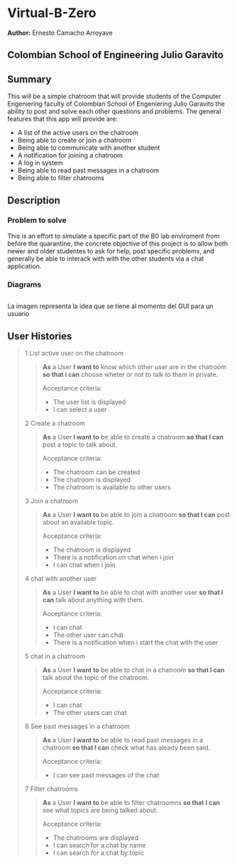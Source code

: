 # **Virtual-B-Zero**
**Author:** Ernesto Camacho Arroyave

## **Colombian School of Engineering Julio Garavito**
## **Summary**
This will be a simple chatroom that will provide students of the Computer Engeniering faculty of Colombian School of Engeniering Julio Garavito the ability to post and solve each other questions and problems. The general features that this app will provide are:
- A list of the active users on the chatroom
- Being able to create or join a chatroom
- Being able to communicate with another student
- A notification for joining a chatroom
- A log in system
- Being able to read past messages in a chatroom
- Being able to filter chatrooms

## **Description**
### **Problem to solve**
This is an effort to simulate a specific part of the B0 lab enviroment from before the quarantine, the concrete objective of this project is to allow both newer and older studentes to ask for help, post specific problems, and generally be able to interack with with the other students via a chat application.
### **Diagrams**
![]()

La imagen representa la idea que se tiene al momento del GUI para un usuario 
## **User Histories**
> 1 List active user on the chatroom
>> **As** a User **I want to** know which other user are in the chatroom **so that i can** choose wheter or not to talk to them in private.
>>
>> Acceptance criteria:
>> - The user list is displayed
>> - I can select a user
>
> 2 Create a chatroom
>> **As** a User **I want to** be able to create a chatroom **so that I can** post a topic to talk about.
>>
>> Acceptance criteria:
>> - The chatroom can be created 
>> - The chatroom is displayed 
>> - The chatroom is available to other users
>
> 3 Join a chatroom
>> **As** a User **I want to** be able to join a chatroom **so that I can** post about an available topic.
>>
>> Acceptance criteria:
>> - The chatroom is displayed 
>> - There is a notification on chat when i join
>> - I can chat when i join 
>
> 4 chat with another user
>> **As** a User **I want to** be able to chat with another user **so that I can** talk about anything with them.
>>
>> Acceptance criteria:
>> - I can chat
>> - The other user can chat
>> - There is a notification when i start the chat with the user
>
> 5 chat in a chatroom
>> **As** a User **I want to** be able to chat in a chatroom **so that I can** talk about the topic of the chatroom.
>>
>> Acceptance criteria:
>> - I can chat
>> - The other users can chat
>
> 6 See past messages in a chatroom
>> **As** a User **I want to** be able to read past messages in a chatroom **so that I can** check what has aleady been said.
>>
>> Acceptance criteria:
>> - I can see past messages of the chat
>
> 7 Filter chatrooms
>> **As** a User **I want to** be able to filter chatroomns **so that I can** see what topics are being talked about.
>>
>> Acceptance criteria:
>> - The chatrooms are displayed 
>> - I can search for a chat by name
>> - I can search for a chat by topic